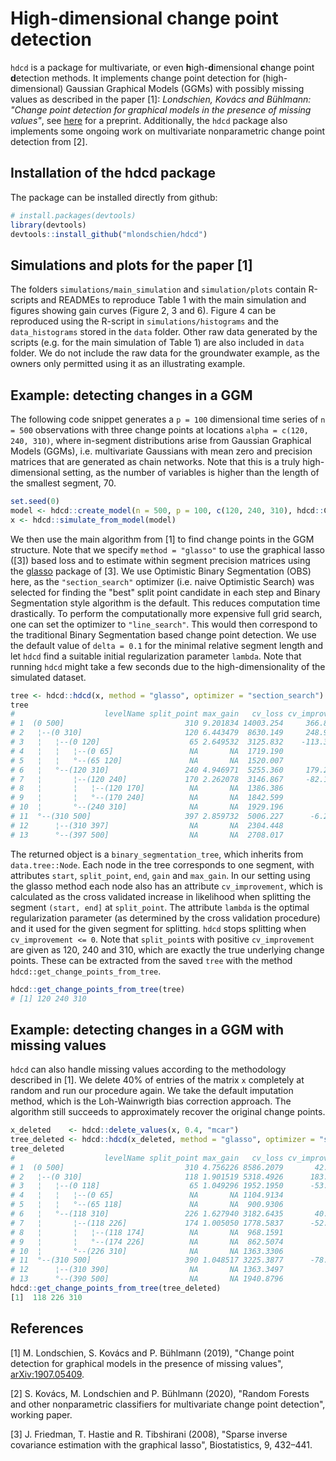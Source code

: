 # High-dimensional change point detection
`hdcd` is a package for multivariate, or even **h**igh-**d**imensional **c**hange point **d**etection methods. It implements change point detection for (high-dimensional) Gaussian Graphical Models (GGMs) with possibly missing values as described in the paper [1]: _Londschien, Kovács and Bühlmann: "Change point detection for graphical models in the presence of missing values"_, see  [here](https://arxiv.org/abs/1907.05409) for a preprint. Additionally, the `hdcd` package also implements some ongoing work on multivariate nonparametric change point detection from [2].


## Installation of the hdcd package
The package can be installed directly from github:
```R
# install.packages(devtools)
library(devtools)
devtools::install_github("mlondschien/hdcd")
``` 

## Simulations and plots for the paper [1]
The folders `simulations/main_simulation` and `simulation/plots` contain R-scripts and READMEs to reproduce Table 1 with the main simulation and figures showing gain curves (Figure 2, 3 and 6). Figure 4 can be reproduced using the R-script in `simulations/histograms` and the `data_histograms` stored in the `data` folder. Other raw data generated by the scripts (e.g. for the main simulation of Table 1) are also included in `data` folder. We do not include the raw data for the groundwater example, as the owners only permitted using it as an illustrating example.

## Example: detecting changes in a GGM
The following code snippet generates a `p = 100` dimensional time series of `n = 500` observations with three change points at locations `alpha = c(120, 240, 310)`, where in-segment distributions arise from Gaussian Graphical Models (GGMs), i.e. multivariate Gaussians with mean zero and precision matrices that are generated as chain networks. Note that this is a truly high-dimensional setting, as the number of variables is higher than the length of the smallest segment, 70.

```R
set.seed(0)
model <- hdcd::create_model(n = 500, p = 100, c(120, 240, 310), hdcd::ChainNetwork)
x <- hdcd::simulate_from_model(model)
```

We then use the main algorithm from [1] to find change points in the GGM structure. Note that we specify `method = "glasso"` to use the graphical lasso ([3]) based loss and to estimate within segment precision matrices using the [glasso](https://cran.r-project.org/web/packages/glasso/index.html) package of [3]. We use Optimistic Binary Segmentation (OBS) here, as the `"section_search"` optimizer (i.e. naive Optimistic Search) was selected for finding the "best" split point candidate in each step and Binary Segmentation style algorithm is the default. This reduces computation time drastically. To perform the computationally more expensive full grid search, one can set the optimizer to `"line_search"`. This would then correspond to the traditional Binary Segmentation based change point detection. We use the default value of `delta = 0.1` for the minimal relative segment length and let `hdcd` find a suitable initial regularization parameter `lambda`. Note that running `hdcd` might take a few seconds due to the high-dimensionality of the simulated dataset.
```R
tree <- hdcd::hdcd(x, method = "glasso", optimizer = "section_search")
tree
#                    levelName split_point max_gain   cv_loss cv_improvement     lambda
# 1  (0 500]                           310 9.201834 14003.254     366.877394 0.05592379
# 2   ¦--(0 310]                       120 6.443479  8630.149     248.956480 0.07040388
# 3   ¦   ¦--(0 120]                    65 2.649532  3125.832    -113.364558 0.11158263
# 4   ¦   ¦   ¦--(0 65]                 NA       NA  1719.190             NA 0.22263662
# 5   ¦   ¦   °--(65 120]               NA       NA  1520.007             NA 0.22263662
# 6   ¦   °--(120 310]                 240 4.946971  5255.360     179.297754 0.11158263
# 7   ¦       ¦--(120 240]             170 2.262078  3146.867     -82.117642 0.14047421
# 8   ¦       ¦   ¦--(120 170]          NA       NA  1386.386             NA 0.28028290
# 9   ¦       ¦   °--(170 240]          NA       NA  1842.599             NA 0.22263662
# 10  ¦       °--(240 310]              NA       NA  1929.196             NA 0.22263662
# 11  °--(310 500]                     397 2.859732  5006.227      -6.237342 0.08863323
# 12      ¦--(310 397]                  NA       NA  2304.448             NA 0.17684655
# 13      °--(397 500]                  NA       NA  2708.017             NA 0.14047421
```
The returned object is a `binary_segmentation_tree`, which inherits from `data.tree::Node`. Each node in the tree corresponds to one segment, with attributes `start`, `split_point`, `end`, `gain` and `max_gain`. In our setting using the glasso method each node also has an attribute `cv_improvement`, which is calculated as the cross validated increase in likelihood when splitting the segment `(start, end]` at `split_point`. The attribute `lambda` is the optimal regularization parameter (as determined by the cross validation procedure) and it used for the given segment for splitting. `hdcd` stops splitting when `cv_improvement <= 0`. Note that `split_point`s with positive `cv_improvement` are given as 120, 240 and 310, which are exactly the true underlying change points. These can be extracted from the saved `tree` with the method `hdcd::get_change_points_from_tree`. 

```R
hdcd::get_change_points_from_tree(tree)
# [1] 120 240 310
```

## Example: detecting changes in a GGM with missing values
`hdcd` can also handle missing values according to the methodology described in [1]. We delete 40% of entries of the matrix `x` completely at random and run our procedure again. We take the default imputation method, which is the Loh-Wainwrigth bias correction approach. The algorithm still succeeds to approximately recover the original change points.

```R
x_deleted    <- hdcd::delete_values(x, 0.4, "mcar")
tree_deleted <- hdcd::hdcd(x_deleted, method = "glasso", optimizer = "section_search")
tree_deleted
#                    levelName split_point max_gain   cv_loss cv_improvement    lambda
# 1  (0 500]                           310 4.756226 8586.2079       42.32761 0.1030157
# 2   ¦--(0 310]                       118 1.901519 5318.4926      183.65402 0.1296891
# 3   ¦   ¦--(0 118]                    65 1.049296 1952.1950      -53.64900 0.1296891
# 4   ¦   ¦   ¦--(0 65]                 NA       NA 1104.9134             NA 0.1632689
# 5   ¦   ¦   °--(65 118]               NA       NA  900.9306             NA 0.2055434
# 6   ¦   °--(118 310]                 226 1.627940 3182.6435       40.72925 0.1296891
# 7   ¦       ¦--(118 226]             174 1.005050 1778.5837      -52.08288 0.1296891
# 8   ¦       ¦   ¦--(118 174]          NA       NA  968.1591             NA 0.1296891
# 9   ¦       ¦   °--(174 226]          NA       NA  862.5074             NA 0.2055434
# 10  ¦       °--(226 310]              NA       NA 1363.3306             NA 0.1632689
# 11  °--(310 500]                     390 1.048517 3225.3877      -78.84160 0.1296891
# 12      ¦--(310 390]                  NA       NA 1363.3497             NA 0.1632689
# 13      °--(390 500]                  NA       NA 1940.8796             NA 0.1296891
hdcd::get_change_points_from_tree(tree_deleted)
[1]  118 226 310
```

## References
[1] M. Londschien, S. Kovács and P. Bühlmann (2019), "Change point detection for graphical models in the presence of missing values", [arXiv:1907.05409](https://arxiv.org/abs/1907.05409).

[2] S. Kovács, M. Londschien and P. Bühlmann (2020), "Random Forests and other nonparametric classifiers for multivariate change point detection", working paper.

[3] J. Friedman, T. Hastie and R. Tibshirani (2008), "Sparse inverse covariance estimation with the graphical lasso", Biostatistics, 9, 432–441.
